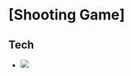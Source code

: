 # [Shooting Game]

## Tech
- <img src="https://img.shields.io/badge/JavaScript-F7DF1E?style=flat&logo=JavaScript&logoColor=white"/>



